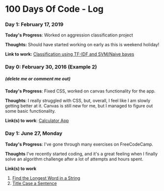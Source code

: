 # 100 Days Of Code - Log

### Day 1: February 17, 2019 
<!--##### (delete me or comment me out)-->

**Today's Progress**: Worked on aggression classification project 

**Thoughts:** Should have started working on early as this is weekend holiday!

**Link to work:** [Classification using TF-IDF and SVM/Naive bayes](https://colab.research.google.com/drive/1H8JeWX4f3tb2cZ-ExC7qlbOTJ8oymseC#scrollTo=_Li34xTJkZf9)

### Day 0: February 30, 2016 (Example 2)
##### (delete me or comment me out)

**Today's Progress**: Fixed CSS, worked on canvas functionality for the app.

**Thoughts**: I really struggled with CSS, but, overall, I feel like I am slowly getting better at it. Canvas is still new for me, but I managed to figure out some basic functionality.

**Link(s) to work**: [Calculator App](http://www.example.com)


### Day 1: June 27, Monday

**Today's Progress**: I've gone through many exercises on FreeCodeCamp.

**Thoughts** I've recently started coding, and it's a great feeling when I finally solve an algorithm challenge after a lot of attempts and hours spent.

**Link(s) to work**
1. [Find the Longest Word in a String](https://www.freecodecamp.com/challenges/find-the-longest-word-in-a-string)
2. [Title Case a Sentence](https://www.freecodecamp.com/challenges/title-case-a-sentence)
